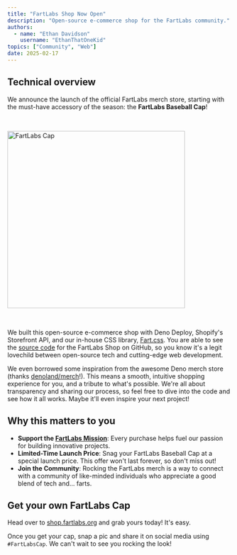```yaml
---
title: "FartLabs Shop Now Open"
description: "Open-source e-commerce shop for the FartLabs community."
authors:
  - name: "Ethan Davidson"
    username: "EthanThatOneKid"
topics: ["Community", "Web"]
date: 2025-02-17
---
```


## Technical overview

We announce the launch of the official FartLabs merch store, starting with the
must-have accessory of the season: the **FartLabs Baseball Cap**!

<a href="https://shop.fartlabs.org/products/fartlabs-baseball-cap">
  <img
    src="https://cdn.shopify.com/s/files/1/0679/5588/4206/files/20045109685469488_2048_400x400.jpg.webp?v=1738703061"
    alt="FartLabs Cap"
    class="border-tube-green glow"
    width="400"
    height="400"
    style="max-width: 80%; height: auto; margin: 2rem auto;"
    title="FartLabs Baseball Cap"
  >
</a>

We built this open-source e-commerce shop with Deno Deploy, Shopify's Storefront
API, and our in-house CSS library, [Fart.css](/css). You are able to see the
[source code](https://github.com/FartLabs/store) for the FartLabs Shop on
GitHub, so you know it's a legit lovechild between open-source tech and
cutting-edge web development.

We even borrowed some inspiration from the awesome Deno merch store (thanks
[denoland/merch](https://github.com/denoland/merch)!). This means a smooth,
intuitive shopping experience for you, and a tribute to what's possible. We're
all about transparency and sharing our process, so feel free to dive into the
code and see how it all works. Maybe it'll even inspire your next project!

## Why this matters to you

- **Support the [FartLabs Mission](/mission)**: Every purchase helps fuel our
  passion for building innovative projects.
- **Limited-Time Launch Price**: Snag your FartLabs Baseball Cap at a special
  launch price. This offer won't last forever, so don't miss out!
- **Join the Community**: Rocking the FartLabs merch is a way to connect with a
  community of like-minded individuals who appreciate a good blend of tech
  and... farts.

## Get your own FartLabs Cap

Head over to [shop.fartlabs.org](https://shop.fartlabs.org/) and grab yours
today! It's easy.

Once you get your cap, snap a pic and share it on social media using
`#FartLabsCap`. We can't wait to see you rocking the look!
